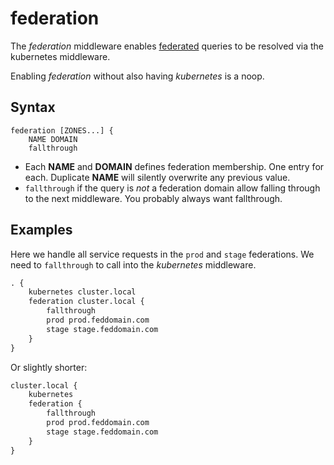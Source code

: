 # federation

The *federation* middleware enables
[federated](https://kubernetes.io/docs/tasks/federation/federation-service-discovery/) queries to be
resolved via the kubernetes middleware.

Enabling *federation* without also having *kubernetes* is a noop.

## Syntax

~~~
federation [ZONES...] {
    NAME DOMAIN
    fallthrough
~~~

* Each **NAME** and **DOMAIN** defines federation membership. One entry for each. Duplicate **NAME**
  will silently overwrite any previous value.
* `fallthrough` if the query is *not* a federation domain allow falling through to the next
  middleware. You probably always want fallthrough.

## Examples

Here we handle all service requests in the `prod` and `stage` federations. We need to `fallthrough`
to call into the *kubernetes* middleware.

~~~ txt
. {
    kubernetes cluster.local 
    federation cluster.local {
        fallthrough
        prod prod.feddomain.com
        stage stage.feddomain.com
    }
}
~~~

Or slightly shorter:

~~~ txt
cluster.local {
    kubernetes
    federation {
        fallthrough
        prod prod.feddomain.com
        stage stage.feddomain.com
    }
}
~~~

